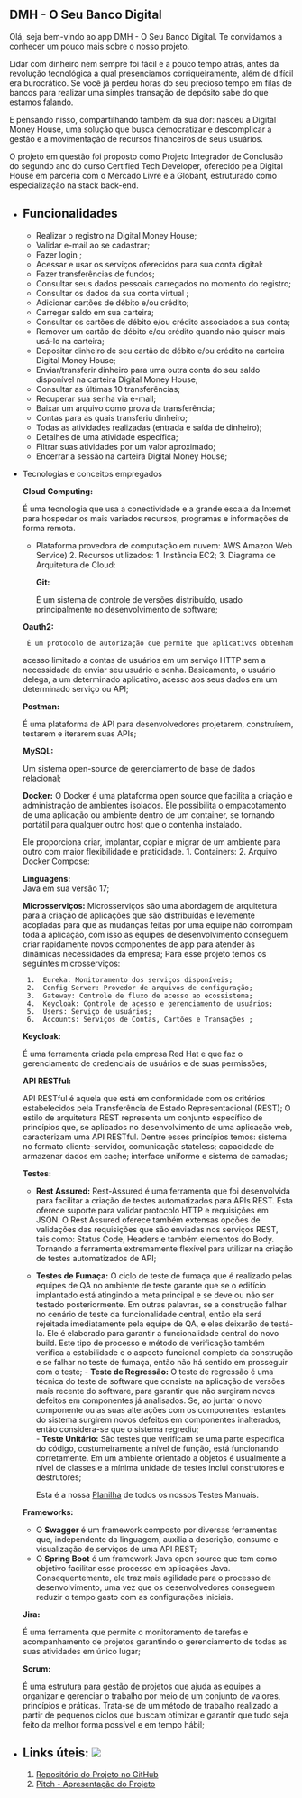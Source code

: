 ## DMH - O Seu Banco Digital  

Olá, seja bem-vindo ao app DMH - O Seu Banco Digital. Te convidamos a conhecer um pouco mais sobre o nosso projeto.

Lidar com dinheiro nem sempre foi fácil e a pouco tempo atrás, antes da revolução tecnológica a qual presenciamos corriqueiramente, além de difícil era burocrático. Se você já perdeu horas do seu precioso tempo em filas de bancos para realizar uma simples transação de depósito sabe do que estamos falando.  

E pensando nisso, compartilhando também da sua dor: nasceu a Digital Money House, uma solução que busca democratizar e descomplicar a gestão e a movimentação de recursos financeiros de seus usuários.

O projeto em questão foi proposto como Projeto Integrador de Conclusão do segundo ano do curso Certified Tech Developer, oferecido pela Digital House em parceria com o Mercado Livre e a Globant, estruturado como especialização na stack back-end.

 - ## Funcionalidades
	 -  Realizar o registro na Digital Money House;
	 -  Validar e-mail ao se cadastrar;
	 -  Fazer login ;
	 -  Acessar e usar os serviços oferecidos para sua conta digital:
	 -  Fazer transferências de fundos;
	 -  Consultar seus dados pessoais carregados no momento do registro;
	 -  Consultar os dados da sua conta virtual ;
	 -  Adicionar cartões de débito e/ou crédito;
	 -  Carregar saldo em sua carteira;
	 -  Consultar os cartões de débito e/ou crédito associados a sua conta;
	 -  Remover um cartão de débito e/ou crédito quando não quiser mais usá-lo na carteira;
	 -  Depositar dinheiro de seu cartão de débito e/ou crédito na carteira Digital Money House;
	 -  Enviar/transferir dinheiro para uma outra conta do seu saldo disponível na carteira Digital Money House;
	 -  Consultar as últimas 10 transferências;
	 -  Recuperar sua senha via e-mail;
	 -  Baixar um arquivo como prova da transferência;
	 -  Contas para as quais transferiu dinheiro;
	 -  Todas as atividades realizadas (entrada e saída de dinheiro);
	 -  Detalhes de uma atividade específica;
	 -  Filtrar suas atividades por um valor aproximado;
	 -  Encerrar a sessão na carteira Digital Money House;


 - Tecnologias e conceitos empregados

      **Cloud Computing:**

      É uma tecnologia que usa a conectividade e a grande escala da Internet para hospedar os mais variados recursos, programas e informações de forma remota.

	 
    - Plataforma provedora de computação em nuvem: AWS Amazon Web Service)
         2.  Recursos utilizados:
             1.  Instância EC2;
         3.  Diagrama de Arquitetura de Cloud:
    
	   **Git:**
    
    	É um sistema de controle de versões distribuído, usado
    principalmente no desenvolvimento de software;
    
   	**Oauth2:**
    
    	É um protocolo de autorização que permite que aplicativos obtenham
    acesso limitado a contas de usuários em um serviço HTTP sem a
    necessidade de enviar seu usuário e senha. Basicamente, o usuário delega, a um determinado aplicativo, acesso aos seus dados em um determinado serviço ou API;
    
   	**Postman:**
    
   	É uma plataforma de API para desenvolvedores projetarem,
    construírem, testarem e iterarem suas APIs;
    
   	**MySQL:**
    
   	Um sistema open-source de gerenciamento de base de dados relacional;
    
	  **Docker:**
     O Docker é uma plataforma open source que facilita a criação e administração de ambientes isolados. Ele possibilita o empacotamento de uma aplicação ou              ambiente dentro de um container, se tornando portátil para qualquer outro host que o contenha instalado.
    
   	Ele proporciona criar, implantar, copiar e migrar de um ambiente para outro com maior flexibilidade e praticidade.
      	1.  Containers: 
    	2.  Arquivo Docker Compose:
    
   	**Linguagens:**      
    	Java em sua versão 17;
    
   	**Microsserviços:**
       	Microsserviços são uma abordagem de arquitetura para a criação de aplicações que são distribuídas e levemente acopladas para que as mudanças feitas por uma equipe não corrompam toda a aplicação, com isso as equipes de desenvolvimento conseguem criar rapidamente novos componentes de app para atender às dinâmicas necessidades da empresa;
	 Para esse projeto temos os seguintes microsserviços:
    
    	1.  Eureka: Monitoramento dos serviços disponíveis;
    	2.  Config Server: Provedor de arquivos de configuração;
    	3.  Gateway: Controle de fluxo de acesso ao ecossistema;
    	4.  Keycloak: Controle de acesso e gerenciamento de usuários;
    	5.  Users: Serviço de usuários;
    	6.  Accounts: Serviços de Contas, Cartões e Transações ;
  	**Keycloak:**

	É uma ferramenta criada pela empresa Red Hat e que faz o gerenciamento de credenciais de usuários e de suas permissões;
    
	  **API RESTful:**
    
	API RESTful é aquela que está em conformidade com os critérios estabelecidos pela Transferência de Estado Representacional (REST); 
   O estilo de arquitetura REST representa um conjunto específico de princípios que, se aplicados no desenvolvimento de uma aplicação web, caracterizam uma API RESTful. Dentre esses princípios temos: sistema no formato cliente-servidor, comunicação stateless; capacidade de armazenar dados em cache; interface uniforme e sistema de camadas;
    
	**Testes:**

	-  **Rest Assured:**
  Rest-Assured é uma ferramenta que foi desenvolvida para facilitar a criação de testes automatizados para
    APIs REST. Esta oferece suporte para validar protocolo HTTP e requisições em JSON. O Rest Assured oferece também extensas opções de validações das requisições que são enviadas nos serviços REST, tais como: Status Code, Headers e também elementos do Body. Tornando
    a ferramenta extremamente flexível para utilizar na criação de testes automatizados de API;
	  -  **Testes de Fumaça:**
	 O ciclo de teste de fumaça que é realizado pelas equipes de QA no ambiente de teste garante que se o
    edifício implantado está atingindo a meta principal e se deve ou não ser testado posteriormente. Em outras palavras, se a construção falhar no cenário de teste da funcionalidade central, então ela será rejeitada imediatamente pela equipe de QA, e eles deixarão de
    testá-la. Ele é elaborado para garantir a funcionalidade central do novo build. Este tipo de processo e método de verificação também verifica a estabilidade e o aspecto funcional completo da construção e se falhar no teste de fumaça, então não há sentido em prosseguir com o teste;
	 	- **Teste de Regressão:**  O teste de regressão é uma técnica do teste de software que consiste na aplicação de versões mais recente do software, para garantir que não surgiram novos defeitos em componentes já analisados. Se, ao juntar o novo componente ou as suas alterações com os componentes restantes do sistema surgirem novos defeitos em componentes inalterados, então considera-se que o sistema regrediu;    
	   	- **Teste Unitário:**  São testes que verificam se uma parte específica do código, costumeiramente a nível de função, está
    funcionando corretamente. Em um ambiente orientado a objetos é
    usualmente a nível de classes e a mínima unidade de testes inclui construtores e destrutores;
	    
		   Esta é a nossa [Planilha](https://docs.google.com/spreadsheets/d/1Ao7xNIRpqUyMUbLUS21Dlr9fgWTlM2QrokSb-jDmBOM/edit?usp=sharing) de todos os nossos Testes Manuais.
	    
	**Frameworks:**

   -  O **Swagger** é um framework composto por diversas ferramentas que, independente da linguagem, auxilia a descrição, consumo e
    visualização de serviços de uma API REST;
   	- O **Spring Boot** é um framework Java open source que tem como objetivo facilitar esse processo em aplicações Java. Consequentemente, ele traz mais agilidade para o processo de desenvolvimento, uma vez que os desenvolvedores conseguem reduzir o tempo gasto com as configurações iniciais.
    
	**Jira:**

	É uma ferramenta que permite o monitoramento de tarefas e acompanhamento de projetos garantindo o gerenciamento de todas as suas atividades em único lugar;
    
	**Scrum:**

	É uma estrutura para gestão de projetos que ajuda as equipes a organizar e gerenciar o trabalho por meio de um conjunto de valores, princípios e práticas. Trata-se de um método de trabalho realizado a partir de pequenos ciclos que buscam otimizar e garantir que tudo seja feito da melhor forma possível e em tempo hábil;

- ## Links úteis:    [![](https://github.com/jardel978/projeto-integrador-2-backend/raw/main/Aspose.Words.2eccba6c-d412-4cf6-bd61-ef1cdaf18169.010.png)](https://github.com/jardel978/projeto-integrador-2-backend/blob/main/Aspose.Words.2eccba6c-d412-4cf6-bd61-ef1cdaf18169.010.png)
    1.  [Repositório do Projeto no GitHub](https://github.com/jardel978/projeto-integrador-2-backend)
    2.  [Pitch - Apresentação do Projeto](https://docs.google.com/presentation/d/1_pvoxhy2wVSSdYDK7Pmr2q_YTYzkobCBmY8ucSOPsxE/edit#slide=id.g22c7befabde_0_51)
